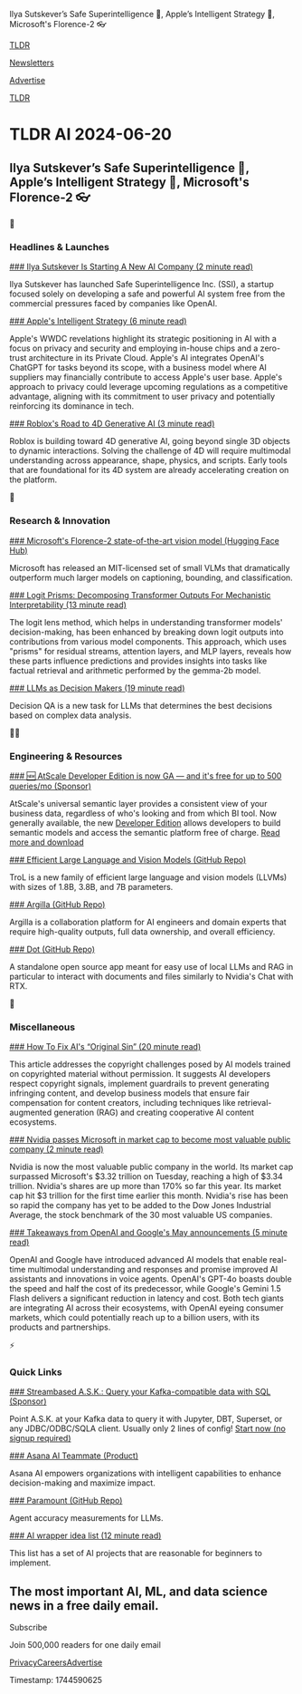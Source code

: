 Ilya Sutskever’s Safe Superintelligence 🚀, Apple’s Intelligent Strategy 🍎, Microsoft's Florence-2 👓

[TLDR](/)

[Newsletters](/newsletters)

[Advertise](https://advertise.tldr.tech/)

[TLDR](/)

# TLDR AI 2024-06-20

## Ilya Sutskever’s Safe Superintelligence 🚀, Apple’s Intelligent Strategy 🍎, Microsoft's Florence-2 👓

🚀

### Headlines & Launches

[### Ilya Sutskever Is Starting A New AI Company (2 minute read)](https://www.theverge.com/2024/6/19/24181870/openai-former-chief-scientist-ilya-sutskever-ssi-safe-superintelligence?utm_source=tldrai)

Ilya Sutskever has launched Safe Superintelligence Inc. (SSI), a startup focused solely on developing a safe and powerful AI system free from the commercial pressures faced by companies like OpenAI.

[### Apple's Intelligent Strategy (6 minute read)](https://sdw.space/apples-intelligent-strategy/?utm_source=tldrai)

Apple's WWDC revelations highlight its strategic positioning in AI with a focus on privacy and security and employing in-house chips and a zero-trust architecture in its Private Cloud. Apple's AI integrates OpenAI's ChatGPT for tasks beyond its scope, with a business model where AI suppliers may financially contribute to access Apple's user base. Apple's approach to privacy could leverage upcoming regulations as a competitive advantage, aligning with its commitment to user privacy and potentially reinforcing its dominance in tech.

[### Roblox's Road to 4D Generative AI (3 minute read)](https://corp.roblox.com/newsroom/2024/06/robloxs-road-to-4d-generative-ai?utm_source=tldrai)

Roblox is building toward 4D generative AI, going beyond single 3D objects to dynamic interactions. Solving the challenge of 4D will require multimodal understanding across appearance, shape, physics, and scripts. Early tools that are foundational for its 4D system are already accelerating creation on the platform.

🧠

### Research & Innovation

[### Microsoft's Florence-2 state-of-the-art vision model (Hugging Face Hub)](https://huggingface.co/microsoft/Florence-2-large-ft?utm_source=tldrai)

Microsoft has released an MIT-licensed set of small VLMs that dramatically outperform much larger models on captioning, bounding, and classification.

[### Logit Prisms: Decomposing Transformer Outputs For Mechanistic Interpretability (13 minute read)](https://neuralblog.github.io/logit-prisms/?utm_source=tldrai)

The logit lens method, which helps in understanding transformer models' decision-making, has been enhanced by breaking down logit outputs into contributions from various model components. This approach, which uses "prisms" for residual streams, attention layers, and MLP layers, reveals how these parts influence predictions and provides insights into tasks like factual retrieval and arithmetic performed by the gemma-2b model.

[### LLMs as Decision Makers (19 minute read)](https://arxiv.org/abs/2406.12430v1?utm_source=tldrai)

Decision QA is a new task for LLMs that determines the best decisions based on complex data analysis.

👨‍💻

### Engineering & Resources

[### 🆕 AtScale Developer Edition is now GA — and it's free for up to 500 queries/mo (Sponsor)](https://www.atscale.com/blog/atscale-developer-community-edition-ga/?utm_medium=newsletter&amp;utm_source=tldr-ai&amp;utm_campaign=20240620)

AtScale's universal semantic layer provides a consistent view of your business data, regardless of who's looking and from which BI tool. Now generally available, the new [Developer Edition](https://www.atscale.com/blog/atscale-developer-community-edition-ga/?utm_medium=newsletter&utm_source=tldr-ai&utm_campaign=20240620) allows developers to build semantic models and access the semantic platform free of charge. [Read more and download](https://www.atscale.com/blog/atscale-developer-community-edition-ga/?utm_medium=newsletter&utm_source=tldr-ai&utm_campaign=20240620)

[### Efficient Large Language and Vision Models (GitHub Repo)](https://github.com/byungkwanlee/trol?utm_source=tldrai)

TroL is a new family of efficient large language and vision models (LLVMs) with sizes of 1.8B, 3.8B, and 7B parameters.

[### Argilla (GitHub Repo)](https://github.com/argilla-io/argilla?utm_source=tldrai)

Argilla is a collaboration platform for AI engineers and domain experts that require high-quality outputs, full data ownership, and overall efficiency.

[### Dot (GitHub Repo)](https://github.com/alexpinel/Dot?utm_source=tldrai)

A standalone open source app meant for easy use of local LLMs and RAG in particular to interact with documents and files similarly to Nvidia's Chat with RTX.

🎁

### Miscellaneous

[### How To Fix AI's “Original Sin” (20 minute read)](https://www.oreilly.com/radar/how-to-fix-ais-original-sin/?utm_source=tldrai)

This article addresses the copyright challenges posed by AI models trained on copyrighted material without permission. It suggests AI developers respect copyright signals, implement guardrails to prevent generating infringing content, and develop business models that ensure fair compensation for content creators, including techniques like retrieval-augmented generation (RAG) and creating cooperative AI content ecosystems.

[### Nvidia passes Microsoft in market cap to become most valuable public company (2 minute read)](https://www.cnbc.com/2024/06/18/nvidia-passes-microsoft-in-market-cap-is-most-valuable-public-company.html?utm_source=tldrai)

Nvidia is now the most valuable public company in the world. Its market cap surpassed Microsoft's $3.32 trillion on Tuesday, reaching a high of $3.34 trillion. Nvidia's shares are up more than 170% so far this year. Its market cap hit $3 trillion for the first time earlier this month. Nvidia's rise has been so rapid the company has yet to be added to the Dow Jones Industrial Average, the stock benchmark of the 30 most valuable US companies.

[### Takeaways from OpenAI and Google's May announcements (5 minute read)](https://www.tanayj.com/p/takeaways-from-openai-and-googles?utm_source=tldrai)

OpenAI and Google have introduced advanced AI models that enable real-time multimodal understanding and responses and promise improved AI assistants and innovations in voice agents. OpenAI's GPT-4o boasts double the speed and half the cost of its predecessor, while Google's Gemini 1.5 Flash delivers a significant reduction in latency and cost. Both tech giants are integrating AI across their ecosystems, with OpenAI eyeing consumer markets, which could potentially reach up to a billion users, with its products and partnerships.

⚡️

### Quick Links

[### Streambased A.S.K.: Query your Kafka-compatible data with SQL (Sponsor)](https://streambased.io/?ref=tldr&amp;utm_source=tldrai)

Point A.S.K. at your Kafka data to query it with Jupyter, DBT, Superset, or any JDBC/ODBC/SQLA client. Usually only 2 lines of config! [Start now (no signup required)](https://streambased.io/?ref=tldr)

[### Asana AI Teammate (Product)](https://asana.com/product/ai?utm_source=tldrai)

Asana AI empowers organizations with intelligent capabilities to enhance decision-making and maximize impact.

[### Paramount (GitHub Repo)](https://github.com/ask-fini/paramount?utm_source=tldrai)

Agent accuracy measurements for LLMs.

[### AI wrapper idea list (12 minute read)](https://github.com/bleedline/aimoneyhunter/blob/main/README_en.md?utm_source=tldrai)

This list has a set of AI projects that are reasonable for beginners to implement.

## The most important AI, ML, and data science news in a free daily email.

Subscribe

Join 500,000 readers for one daily email

[Privacy](/privacy)[Careers](https://jobs.ashbyhq.com/tldr.tech)[Advertise](/ai/advertise)

Timestamp: 1744590625